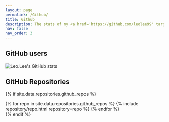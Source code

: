 ```yaml
---
layout: page
permalink: /Github/
title: Github
description: The stats of my <a href='https://github.com/leolee99' target="_blank">Github</a>.
nav: false
nav_order: 3
---
```


## GitHub users

![Leo.Lee's GitHub stats](https://github-readme-stats-one-bice.vercel.app/api?username=leolee99&show_icons=true&include_all_commits=true&count_private=true&role=OWNER,ORGANIZATION_MEMBER,COLLABORATOR)


## GitHub Repositories

{% if site.data.repositories.github_repos %}
<div class="repositories d-flex flex-wrap flex-md-row flex-column justify-content-between align-items-center">
  {% for repo in site.data.repositories.github_repos %}
    {% include repository/repo.html repository=repo %}
  {% endfor %}
</div>
{% endif %}

